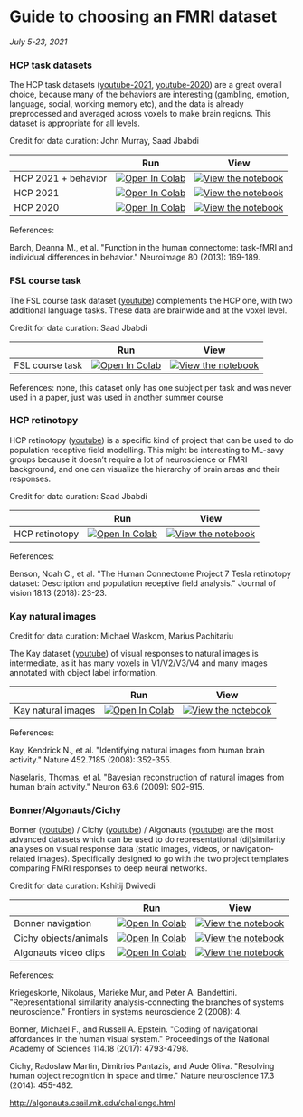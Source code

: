 # Guide to choosing an FMRI dataset

*July 5-23, 2021*

### HCP task datasets

The HCP task datasets ([youtube-2021](https://youtube.com/watch?v=nssSiCmbjxw), [youtube-2020](https://youtube.com/watch?v=iOCcY0QFMS4)) are a great overall choice, because many of the behaviors are interesting (gambling, emotion, language, social, working memory etc), and the data is already preprocessed and averaged across voxels to make brain regions. This dataset is appropriate for all levels.  

Credit for data curation: John Murray, Saad Jbabdi

|   | Run | View |
| - | --- | ---- |
| HCP 2021 + behavior| [![Open In Colab](https://colab.research.google.com/assets/colab-badge.svg)](https://colab.research.google.com/github/NeuromatchAcademy/course-content/blob/master/projects/fMRI/load_hcp_task_with_behaviour.ipynb) | [![View the notebook](https://img.shields.io/badge/render-nbviewer-orange.svg)](https://nbviewer.jupyter.org/github/NeuromatchAcademy/course-content/blob/master/projects/fMRI/load_hcp_task_with_behaviour.ipynb?flush_cache=true) |
| HCP 2021 | [![Open In Colab](https://colab.research.google.com/assets/colab-badge.svg)](https://colab.research.google.com/github/NeuromatchAcademy/course-content/blob/master/projects/fMRI/load_hcp_task.ipynb) | [![View the notebook](https://img.shields.io/badge/render-nbviewer-orange.svg)](https://nbviewer.jupyter.org/github/NeuromatchAcademy/course-content/blob/master/projects/fMRI/load_hcp_task.ipynb?flush_cache=true) |
| HCP 2020 | [![Open In Colab](https://colab.research.google.com/assets/colab-badge.svg)](https://colab.research.google.com/github/NeuromatchAcademy/course-content/blob/master/projects/fMRI/load_hcp.ipynb) | [![View the notebook](https://img.shields.io/badge/render-nbviewer-orange.svg)](https://nbviewer.jupyter.org/github/NeuromatchAcademy/course-content/blob/master/projects/fMRI/load_hcp.ipynb?flush_cache=true) |

References:

 Barch, Deanna M., et al. "Function in the human connectome: task-fMRI and individual differences in behavior." Neuroimage 80 (2013): 169-189.

### FSL course task

The FSL course task dataset ([youtube](https://youtube.com/watch?v=ZI-xFYubENw)) complements the HCP one, with two additional language tasks. These data are brainwide and at the voxel level.

Credit for data curation: Saad Jbabdi

|   | Run | View |
| - | --- | ---- |
| FSL course task | [![Open In Colab](https://colab.research.google.com/assets/colab-badge.svg)](https://colab.research.google.com/github/NeuromatchAcademy/course-content/blob/master/projects/fMRI/load_fslcourse.ipynb) | [![View the notebook](https://img.shields.io/badge/render-nbviewer-orange.svg)](https://nbviewer.jupyter.org/github/NeuromatchAcademy/course-content/blob/master/projects/fMRI/load_fslcourse.ipynb?flush_cache=true) |

References: none, this dataset only has one subject per task and was never used in a paper, just was used in another summer course

### HCP retinotopy

HCP retinotopy ([youtube](https://youtube.com/watch?v=nssSiCmbjxw)) is a specific kind of project that can be used to do population receptive field modelling. This might be interesting to ML-savy groups because it doesn’t require a lot of neuroscience or FMRI background, and one can visualize the hierarchy of brain areas and their responses.

Credit for data curation: Saad Jbabdi

|   | Run | View |
| - | --- | ---- |
| HCP retinotopy | [![Open In Colab](https://colab.research.google.com/assets/colab-badge.svg)](https://colab.research.google.com/github/NeuromatchAcademy/course-content/blob/master/projects/fMRI/load_hcp_retino.ipynb) | [![View the notebook](https://img.shields.io/badge/render-nbviewer-orange.svg)](https://nbviewer.jupyter.org/github/NeuromatchAcademy/course-content/blob/master/projects/fMRI/load_hcp_retino.ipynb?flush_cache=true) |

References:

Benson, Noah C., et al. "The Human Connectome Project 7 Tesla retinotopy dataset: Description and population receptive field analysis." Journal of vision 18.13 (2018): 23-23.

### Kay natural images

Credit for data curation: Michael Waskom, Marius Pachitariu

The Kay dataset ([youtube](https://youtube.com/watch?v=LdJkLyw4yzg)) of visual responses to natural images is intermediate, as it has many voxels in V1/V2/V3/V4 and many images annotated with object label information.

|   | Run | View |
| - | --- | ---- |
| Kay natural images | [![Open In Colab](https://colab.research.google.com/assets/colab-badge.svg)](https://colab.research.google.com/github/NeuromatchAcademy/course-content/blob/master/projects/fMRI/load_kay_images.ipynb) | [![View the notebook](https://img.shields.io/badge/render-nbviewer-orange.svg)](https://nbviewer.jupyter.org/github/NeuromatchAcademy/course-content/blob/master/projects/fMRI/load_kay_images.ipynb?flush_cache=true) |

References:

Kay, Kendrick N., et al. "Identifying natural images from human brain activity." Nature 452.7185 (2008): 352-355.

Naselaris, Thomas, et al. "Bayesian reconstruction of natural images from human brain activity." Neuron 63.6 (2009): 902-915.


### Bonner/Algonauts/Cichy

Bonner ([youtube](https://youtube.com/watch?v=7NggvUlobQQ)) / Cichy ([youtube](https://youtube.com/watch?v=I3_nA_6mq1g)) / Algonauts ([youtube](https://youtube.com/watch?v=TID48cMcneo)) are the most advanced datasets which can be used to do representational (di)similarity analyses on visual response data (static images, videos, or navigation-related images). Specifically designed to go with the two project templates comparing FMRI responses to deep neural networks.

Credit for data curation: Kshitij Dwivedi

|   | Run | View |
| - | --- | ---- |
| Bonner navigation | [![Open In Colab](https://colab.research.google.com/assets/colab-badge.svg)](https://colab.research.google.com/github/NeuromatchAcademy/course-content/blob/master/projects/fMRI/load_bonner_navigational_affordances.ipynb) | [![View the notebook](https://img.shields.io/badge/render-nbviewer-orange.svg)](https://nbviewer.jupyter.org/github/NeuromatchAcademy/course-content/blob/master/projects/fMRI/load_bonner_navigational_affordances.ipynb?flush_cache=true) |
| Cichy objects/animals | [![Open In Colab](https://colab.research.google.com/assets/colab-badge.svg)](https://colab.research.google.com/github/NeuromatchAcademy/course-content/blob/master/projects/fMRI/load_cichy_fMRI_MEG.ipynb) | [![View the notebook](https://img.shields.io/badge/render-nbviewer-orange.svg)](https://nbviewer.jupyter.org/github/NeuromatchAcademy/course-content/blob/master/projects/fMRI/load_cichy_fMRI_MEG.ipynb?flush_cache=true) |
| Algonauts video clips | [![Open In Colab](https://colab.research.google.com/assets/colab-badge.svg)](https://colab.research.google.com/github/NeuromatchAcademy/course-content/blob/master/projects/fMRI/load_algonauts_videos.ipynb) | [![View the notebook](https://img.shields.io/badge/render-nbviewer-orange.svg)](https://nbviewer.jupyter.org/github/NeuromatchAcademy/course-content/blob/master/projects/fMRI/load_algonauts_videos.ipynb?flush_cache=true) |

References:

Kriegeskorte, Nikolaus, Marieke Mur, and Peter A. Bandettini. "Representational similarity analysis-connecting the branches of systems neuroscience." Frontiers in systems neuroscience 2 (2008): 4.

Bonner, Michael F., and Russell A. Epstein. "Coding of navigational affordances in the human visual system." Proceedings of the National Academy of Sciences 114.18 (2017): 4793-4798.

Cichy, Radoslaw Martin, Dimitrios Pantazis, and Aude Oliva. "Resolving human object recognition in space and time." Nature neuroscience 17.3 (2014): 455-462.

http://algonauts.csail.mit.edu/challenge.html
